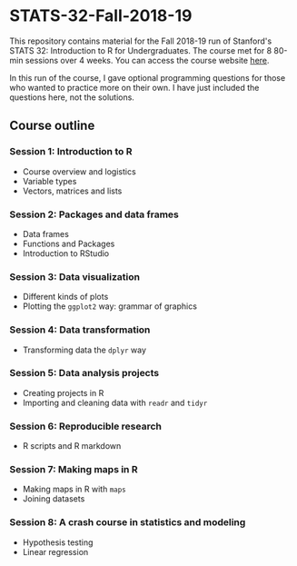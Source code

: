 # STATS-32-Fall-2018-19

This repository contains material for the Fall 2018-19 run of Stanford's STATS 32: Introduction to R for Undergraduates. The course met for 8 80-min sessions over 4 weeks. You can access the course website [here](https://web.stanford.edu/~kjytay/courses/32-2018/).

In this run of the course, I gave optional programming questions for those who wanted to practice more on their own. I have just included the questions here, not the solutions.  

## Course outline

### Session 1:  Introduction to R
- Course overview and logistics  
- Variable types  
- Vectors, matrices and lists  

### Session 2: Packages and data frames
- Data frames  
- Functions and Packages  
- Introduction to RStudio  

### Session 3: Data visualization
- Different kinds of plots  
- Plotting the `ggplot2` way: grammar of graphics

### Session 4: Data transformation
- Transforming data the `dplyr` way

### Session 5: Data analysis projects
- Creating projects in R  
- Importing and cleaning data with `readr` and `tidyr`

### Session 6: Reproducible research
- R scripts and R markdown  

### Session 7: Making maps in R
- Making maps in R with `maps`  
- Joining datasets  

### Session 8: A crash course in statistics and modeling
- Hypothesis testing  
- Linear regression
